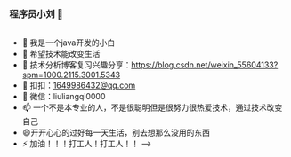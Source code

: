 ### 程序员小刘 👋
<p>
<img src>
</P>

- 🔭 我是一个java开发的小白
- 🌱 希望技术能改变生活
- 👯 技术分析博客复习兴趣分享：https://blog.csdn.net/weixin_55604133?spm=1000.2115.3001.5343
- 🤔 扣扣：1649986432@qq.com
- 💬 微信：liuliangqi0000
- 📫 一个不是本专业的人，不是很聪明但是很努力很热爱技术，通过技术改变自己
- 😄开开心心的过好每一天生活，别去想那么没用的东西
- ⚡ 加油！！！打工人！打工人！！
-->




